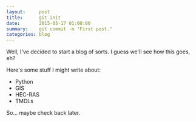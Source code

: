 ```yaml
---
layout:     post
title:      git init
date:       2015-05-17 01:00:00
summary:    git commit -m "First post."
categories: blog
---
```


Well, I've decided to start a blog of sorts. I guess we'll see how this goes, eh?

Here's some stuff I might write about:

  * Python
  * GIS
  * HEC-RAS
  * TMDLs

So... maybe check back later. 
